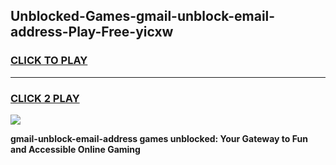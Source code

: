 
## Unblocked-Games-gmail-unblock-email-address-Play-Free-yicxw
<h3>
<a href="https://premium76.site?title=gmail-unblock-email-address&ref=21A">CLICK TO PLAY</a></h3>
<hr>

<h3>
<a href="https://premium76.site?title=gmail-unblock-email-address&ref=21A">CLICK 2 PLAY</a>
  
</h3>

<a href="https://premium76.site?title=gmail-unblock-email-address&ref=21A"><img src="https://clearcache.store/games.png"></a>


**gmail-unblock-email-address games unblocked: Your Gateway to Fun and Accessible Online Gaming**
